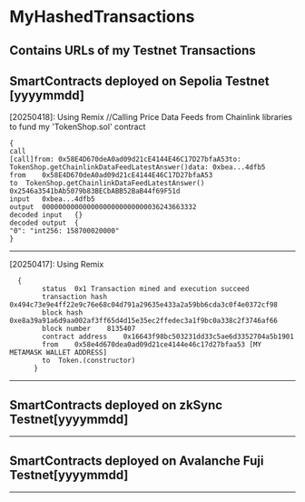 # MyHashedTransactions
Contains URLs of my Testnet Transactions
--------------------------------------------------------
SmartContracts deployed on Sepolia Testnet [yyyymmdd]
--------------------------------------------------------
[20250418]: Using Remix //Calling Price Data Feeds from Chainlink libraries to fund my 'TokenShop.sol' contract

	{
	call
	[call]from: 0x58E4D670deA0ad09d21cE4144E46C17D27bfaA53to: TokenShop.getChainlinkDataFeedLatestAnswer()data: 0xbea...4dfb5
	from	0x58E4D670deA0ad09d21cE4144E46C17D27bfaA53
	to	TokenShop.getChainlinkDataFeedLatestAnswer() 0x2546a3541bAb5079b83BECbABB52BaB44f69F51d
	input	0xbea...4dfb5
	output	00000000000000000000000000036243663332
	decoded input	{}
	decoded output	{
	"0": "int256: 158700020000"
	}

--------------------------------------------------------
[20250417]: Using Remix 

	  {
            status	0x1 Transaction mined and execution succeed
            transaction hash	0x494c73e9e4ff22e9c76e68c04d791a29635e433a2a59bb6cda3c0f4e0372cf98
            block hash	0xe8a39a91a6d9aa002af3ff65d4d15e35ec2ffedec3a1f9bc0a338c2f3746af66
            block number	8135407
            contract address	0x16643f98bc503231dd33c5ae6d3352704a5b1901
            from	0x58e4d670dea0ad09d21ce4144e46c17d27bfaa53 [MY METAMASK WALLET ADDRESS]
            to	Token.(constructor)
          }
--------------------------------------------------------
SmartContracts deployed on zkSync Testnet[yyyymmdd]
--------------------------------------------------------

--------------------------------------------------------
SmartContracts deployed on Avalanche Fuji Testnet[yyyymmdd]
--------------------------------------------------------


--------------------------------------------------------

